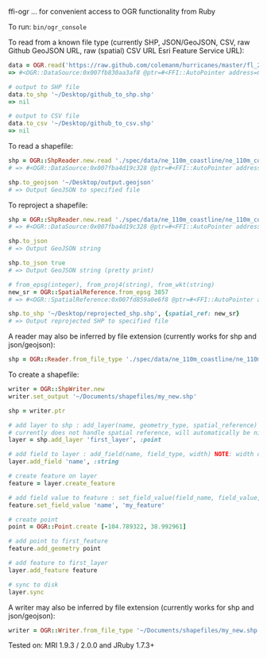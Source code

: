 ffi-ogr
... for convenient access to OGR functionality from Ruby

To run: `bin/ogr_console`

To read from a known file type (currently SHP, JSON/GeoJSON, CSV, raw Github GeoJSON URL, raw (spatial) CSV URL Esri Feature Service URL):

```ruby
data = OGR.read('https://raw.github.com/colemanm/hurricanes/master/fl_2004_hurricanes.geojson')
=> #<OGR::DataSource:0x007fb830aa3af8 @ptr=#<FFI::AutoPointer address=0x007fb8311ab990>>

# output to SHP file
data.to_shp '~/Desktop/github_to_shp.shp'
=> nil

# output to CSV file
data.to_csv '~/Desktop/github_to_csv.shp'
=> nil
```

To read a shapefile:

```ruby
shp = OGR::ShpReader.new.read './spec/data/ne_110m_coastline/ne_110m_coastline.shp'
# => #<OGR::DataSource:0x007fba4d19c328 @ptr=#<FFI::AutoPointer address=0x007fba4c4cdc50>>

shp.to_geojson '~/Desktop/output.geojson'
# => Output GeoJSON to specified file
```

To reproject a shapefile:

```ruby
shp = OGR::ShpReader.new.read './spec/data/ne_110m_coastline/ne_110m_coastline.shp'
# => #<OGR::DataSource:0x007fba4d19c328 @ptr=#<FFI::AutoPointer address=0x007fba4c4cdc50>>

shp.to_json
# => Output GeoJSON string

shp.to_json true
# => Output GeoJSON string (pretty print)

# from_epsg(integer), from_proj4(string), from_wkt(string)
new_sr = OGR::SpatialReference.from_epsg 3857
# => #<OGR::SpatialReference:0x007fd859a0e6f8 @ptr=#<FFI::AutoPointer address=0x007fd85a11c100>>

shp.to_shp '~/Desktop/reprojected_shp.shp', {spatial_ref: new_sr}
# => Output reprojected SHP to specified file
```

A reader may also be inferred by file extension (currently works for shp and json/geojson):

```ruby
shp = OGR::Reader.from_file_type './spec/data/ne_110m_coastline/ne_110m_coastline.shp'
```

To create a shapefile:

```ruby
writer = OGR::ShpWriter.new
writer.set_output '~/Documents/shapefiles/my_new.shp'

shp = writer.ptr

# add layer to shp : add_layer(name, geometry_type, spatial_reference)
# currently does not handle spatial reference, will automatically be nil
layer = shp.add_layer 'first_layer', :point

# add field to layer : add_field(name, field_type, width) NOTE: width defaults to 32
layer.add_field 'name', :string

# create feature on layer
feature = layer.create_feature

# add field value to feature : set_field_value(field_name, field_value, field_type) NOTE: type can be inferred
feature.set_field_value 'name', 'my_feature'

# create point
point = OGR::Point.create [-104.789322, 38.992961]

# add point to first_feature
feature.add_geometry point

# add feature to first_layer
layer.add_feature feature

# sync to disk
layer.sync
```

A writer may also be inferred by file extension (currently works for shp and json/geojson):

```ruby
writer = OGR::Writer.from_file_type '~/Documents/shapefiles/my_new.shp'
```

Tested on: MRI 1.9.3 / 2.0.0 and JRuby 1.7.3+
